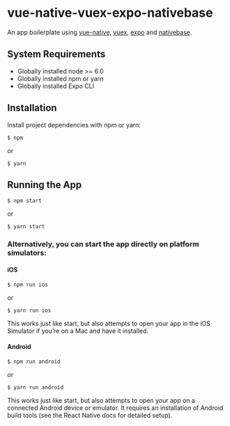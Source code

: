 # vue-native-vuex-expo-nativebase

An app boilerplate using [vue-native](https://vue-native.io/), [vuex](https://vuex.vuejs.org/),  [expo](https://docs.expo.io/) and [nativebase](https://nativebase.io/).

## System Requirements

 - Globally installed node >= 6.0
 - Globally installed npm or yarn
 - Globally installed Expo CLI

## Installation

Install project dependencies with npm or yarn:

    $ npm
or

    $ yarn


## Running the App


    $ npm start
or

    $ yarn start


### Alternatively, you can start the app directly on platform simulators:
#### iOS

    $ npm run ios
or

    $ yarn run ios

This works just like start, but also attempts to open your app in the iOS Simulator if you’re on a Mac and have it installed.

#### Android

    $ npm run android
or

    $ yarn run android

This works just like start, but also attempts to open your app on a connected Android device or emulator. It requires an installation of Android build tools (see the React Native docs for detailed setup).